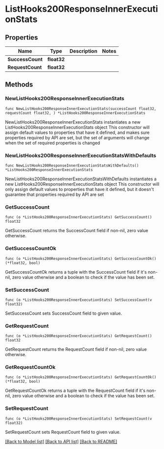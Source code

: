 # ListHooks200ResponseInnerExecutionStats

## Properties

Name | Type | Description | Notes
------------ | ------------- | ------------- | -------------
**SuccessCount** | **float32** |  | 
**RequestCount** | **float32** |  | 

## Methods

### NewListHooks200ResponseInnerExecutionStats

`func NewListHooks200ResponseInnerExecutionStats(successCount float32, requestCount float32, ) *ListHooks200ResponseInnerExecutionStats`

NewListHooks200ResponseInnerExecutionStats instantiates a new ListHooks200ResponseInnerExecutionStats object
This constructor will assign default values to properties that have it defined,
and makes sure properties required by API are set, but the set of arguments
will change when the set of required properties is changed

### NewListHooks200ResponseInnerExecutionStatsWithDefaults

`func NewListHooks200ResponseInnerExecutionStatsWithDefaults() *ListHooks200ResponseInnerExecutionStats`

NewListHooks200ResponseInnerExecutionStatsWithDefaults instantiates a new ListHooks200ResponseInnerExecutionStats object
This constructor will only assign default values to properties that have it defined,
but it doesn't guarantee that properties required by API are set

### GetSuccessCount

`func (o *ListHooks200ResponseInnerExecutionStats) GetSuccessCount() float32`

GetSuccessCount returns the SuccessCount field if non-nil, zero value otherwise.

### GetSuccessCountOk

`func (o *ListHooks200ResponseInnerExecutionStats) GetSuccessCountOk() (*float32, bool)`

GetSuccessCountOk returns a tuple with the SuccessCount field if it's non-nil, zero value otherwise
and a boolean to check if the value has been set.

### SetSuccessCount

`func (o *ListHooks200ResponseInnerExecutionStats) SetSuccessCount(v float32)`

SetSuccessCount sets SuccessCount field to given value.


### GetRequestCount

`func (o *ListHooks200ResponseInnerExecutionStats) GetRequestCount() float32`

GetRequestCount returns the RequestCount field if non-nil, zero value otherwise.

### GetRequestCountOk

`func (o *ListHooks200ResponseInnerExecutionStats) GetRequestCountOk() (*float32, bool)`

GetRequestCountOk returns a tuple with the RequestCount field if it's non-nil, zero value otherwise
and a boolean to check if the value has been set.

### SetRequestCount

`func (o *ListHooks200ResponseInnerExecutionStats) SetRequestCount(v float32)`

SetRequestCount sets RequestCount field to given value.



[[Back to Model list]](../README.md#documentation-for-models) [[Back to API list]](../README.md#documentation-for-api-endpoints) [[Back to README]](../README.md)


